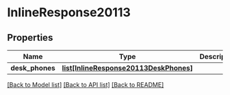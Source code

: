 # InlineResponse20113

## Properties
Name | Type | Description | Notes
------------ | ------------- | ------------- | -------------
**desk_phones** | [**list[InlineResponse20113DeskPhones]**](InlineResponse20113DeskPhones.md) |  | [optional] 

[[Back to Model list]](../README.md#documentation-for-models) [[Back to API list]](../README.md#documentation-for-api-endpoints) [[Back to README]](../README.md)

